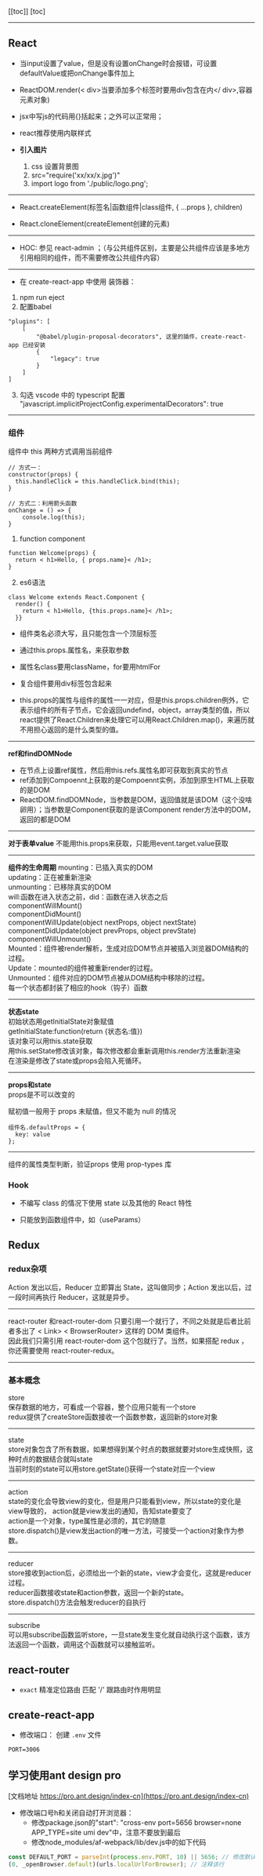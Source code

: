 [[toc]]
[toc]

---

## React

- 当input设置了value，但是没有设置onChange时会报错，可设置defaultValue或把onChange事件加上

- ReactDOM.render(< div>当要添加多个标签时要用div包含在内</ div>,容器元素对象)

- jsx中写js的代码用{}括起来；之外可以正常用；

- react推荐使用内联样式

- **引入图片** 
  1. css 设置背景图
  2. src="require('xx/xx/x.jpg')"
  3. import logo from './public/logo.png';

---

- React.createElement(标签名|函数组件|class组件, { ...props }, children)

- React.cloneElement(createElement创建的元素)

---

- HOC: 参见 react-admin ；（与公共组件区别，主要是公共组件应该是多地方引用相同的组件，而不需要修改公共组件内容）

---

- 在 create-react-app 中使用 装饰器： 
1. npm run eject  
2. 配置babel
```
"plugins": [
    [
        "@babel/plugin-proposal-decorators", 这里的插件，create-react-app 已经安装
        {
            "legacy": true
        }
    ]
]
```
3. 勾选 vscode 中的 typescript 配置 "javascript.implicitProjectConfig.experimentalDecorators": true

---

### 组件

组件中 this 两种方式调用当前组件
```
// 方式一：
constructor(props) {
  this.handleClick = this.handleClick.bind(this);
}

// 方式二：利用箭头函数
onChange = () => {
    console.log(this);
}
```


1. function component  
```
function Welcome(props) {  
  return < h1>Hello, { props.name}< /h1>;  
}
```
2.  es6语法  
```
class Welcome extends React.Component {  
  render() {  
    return < h1>Hello, {this.props.name}< /h1>;  
  }}
```

- 组件类名必须大写，且只能包含一个顶层标签  

- 通过this.props.属性名，来获取参数  

- 属性名class要用className，for要用htmlFor  

- 复合组件要用div标签包含起来  

- this.props的属性与组件的属性一一对应，但是this.props.children例外，它表示组件的所有子节点，它会返回undefind，object，array类型的值，所以react提供了React.Children来处理它可以用React.Children.map()，来遍历就不用担心返回的是什么类型的值。

---
**ref和findDOMNode**
- 在节点上设置ref属性，然后用this.refs.属性名即可获取到真实的节点
- ref添加到Compoennt上获取的是Compoennt实例，添加到原生HTML上获取的是DOM
- ReactDOM.findDOMNode，当参数是DOM，返回值就是该DOM（这个没啥卵用）；当参数是Component获取的是该Component render方法中的DOM，返回的都是DOM


---
**对于表单value**
不能用this.props来获取，只能用event.target.value获取

---

**组件的生命周期**
mounting：已插入真实的DOM  
updating：正在被重新渲染  
unmounting：已移除真实的DOM  
will:函数在进入状态之前，did：函数在进入状态之后  
componentWillMount()  
componentDidMount()  
componentWillUpdate(object nextProps, object nextState)  
componentDidUpdate(object prevProps, object prevState)  
componentWillUnmount()  
Mounted：组件被render解析，生成对应DOM节点并被插入浏览器DOM结构的过程。  
Update：mounted的组件被重新render的过程。  
Unmounted：组件对应的DOM节点被从DOM结构中移除的过程。  
每一个状态都封装了相应的hook（钩子）函数  

---
**状态state**  
初始状态用getInitialState对象赋值  
getInitialState:function(return {状态名:值})  
该对象可以用this.state获取  
用this.setState修改该对象，每次修改都会重新调用this.render方法重新渲染  
在渲染是修改了state或props会陷入死循环。

---
**props和state**  
props是不可以改变的  

赋初值一般用于 props 未赋值，但又不能为 null 的情况
```
组件名.defaultProps = {
  key: value
};
```

---
组件的属性类型判断，验证props 使用 prop-types 库 

### Hook

- 不编写 class 的情况下使用 state 以及其他的 React 特性

- 只能放到函数组件中，如（useParams）

## Redux
### redux杂项
Action 发出以后，Reducer 立即算出 State，这叫做同步；Action 发出以后，过一段时间再执行 Reducer，这就是异步。

---
 react-router 和react-router-dom 只要引用一个就行了，不同之处就是后者比前者多出了 < Link> < BrowserRouter> 这样的 DOM 类组件。  
因此我们只需引用 react-router-dom 这个包就行了。当然，如果搭配 redux ，你还需要使用 react-router-redux。

---
### 基本概念
store  
保存数据的地方，可看成一个容器，整个应用只能有一个store  
redux提供了createStore函数接收一个函数参数，返回新的store对象

---
state  
store对象包含了所有数据，如果想得到某个时点的数据就要对store生成快照，这种时点的数据结合就叫state  
当前时刻的state可以用store.getState()获得一个state对应一个view

---
action  
state的变化会导致view的变化，但是用户只能看到view，所以state的变化是view导致的，  action就是view发出的通知，告知state要变了  
action是一个对象，type属性是必须的，其它的随意  
store.dispatch()是view发出action的唯一方法，可接受一个action对象作为参数。

---
reducer  
store接收到action后，必须给出一个新的state，view才会变化，这就是reducer过程。  
reducer函数接收state和action参数，返回一个新的state。  
store.dispatch()方法会触发reducer的自执行

---
subscribe  
可以用subscribe函数监听store，一旦state发生变化就自动执行这个函数，该方法返回一个函数，调用这个函数就可以接触监听。

## react-router

- `exact` 精准定位路由 匹配 '/' 跟路由时作用明显

## create-react-app

- 修改端口：
创建 `.env` 文件

```
PORT=3006
```

## 学习使用ant design pro

[文档地址 https://pro.ant.design/index-cn](https://pro.ant.design/index-cn)

- 修改端口号h和关闭自动打开浏览器：
    - 修改package.json的"start": "cross-env port=5656 browser=none APP_TYPE=site umi dev"中，注意不要放到最后
    - 修改node_modules/af-webpack/lib/dev.js中的如下代码
```js
const DEFAULT_PORT = parseInt(process.env.PORT, 10) || 5656; // 修改默认值
(0, _openBrowser.default)(urls.localUrlForBrowser); // 注释该行
```